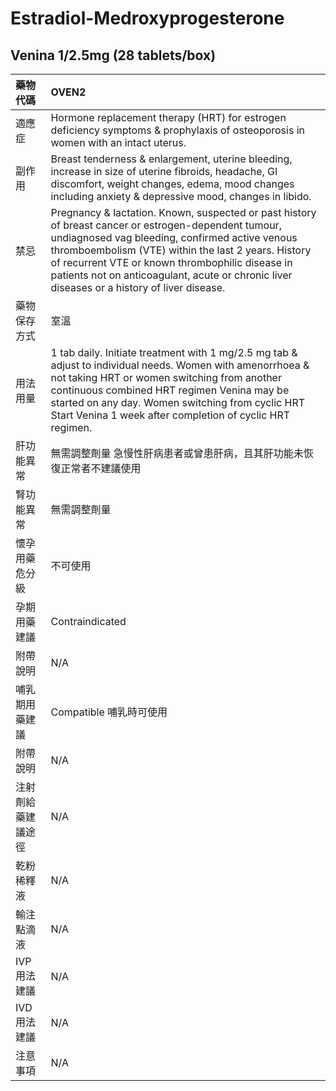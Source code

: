 # Estradiol-Medroxyprogesterone

## Venina 1/2.5mg \(28 tablets/box\)

| 藥物代碼 | OVEN2 |
| :--- | :--- |
| 適應症 | Hormone replacement therapy \(HRT\) for estrogen deficiency symptoms &  prophylaxis of osteoporosis in women with an intact uterus. |
| 副作用 | Breast tenderness & enlargement, uterine bleeding, increase in size of uterine fibroids, headache, GI discomfort, weight changes, edema, mood changes including anxiety & depressive mood, changes in libido. |
| 禁忌 | Pregnancy & lactation. Known, suspected or past history of breast cancer or estrogen-dependent tumour, undiagnosed vag bleeding, confirmed active venous thromboembolism \(VTE\) within the last 2 years. History of recurrent VTE or known thrombophilic disease in patients not on anticoagulant, acute or chronic liver diseases or a history of liver disease. |
| 藥物保存方式 | 室溫 |
| 用法用量 | 1 tab daily. Initiate treatment with 1 mg/2.5 mg tab & adjust to individual needs. Women with amenorrhoea & not taking HRT or women switching from another continuous combined HRT regimen Venina may be started on any day. Women switching from cyclic HRT Start Venina 1 week after completion of cyclic HRT regimen. |
| 肝功能異常 | 無需調整劑量  急慢性肝病患者或曾患肝病，且其肝功能未恢復正常者不建議使用 |
| 腎功能異常 | 無需調整劑量 |
| 懷孕用藥危分級 | 不可使用 |
| 孕期用藥建議 | Contraindicated |
| 附帶說明 | N/A |
| 哺乳期用藥建議 | Compatible 哺乳時可使用 |
| 附帶說明 | N/A |
| 注射劑給藥建議途徑 | N/A |
| 乾粉稀釋液 | N/A |
| 輸注點滴液 | N/A |
| IVP 用法建議 | N/A |
| IVD 用法建議 | N/A |
| 注意事項 | N/A |

